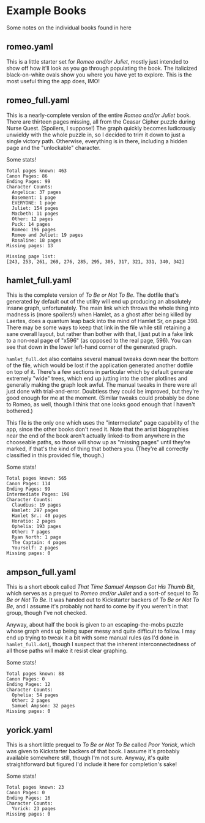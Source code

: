 Example Books
=============

Some notes on the individual books found in here

romeo.yaml
----------

This is a little starter set for *Romeo and/or Juliet*, mostly just
intended to show off how it'll look as you go through populating the
book.  The italicized black-on-white ovals show you where you have
yet to explore.  This is the most useful thing the app does, IMO!

romeo_full.yaml
---------------

This is a nearly-complete version of the entire *Romeo and/or Juliet*
book.  There are thirteen pages missing, all from the Ceasar Cipher
puzzle during Nurse Quest.  (Spoilers, I suppose!)  The graph quickly
becomes ludicrously unwieldy with the whole puzzle in, so I decided
to trim it down to just a single victory path.  Otherwise, everything
is in there, including a hidden page and the "unlockable" character.

Some stats!

    Total pages known: 463
    Canon Pages: 86
    Ending Pages: 99
    Character Counts:
      Angelica: 37 pages
      Basement: 1 page
      EVERYONE: 1 page
      Juliet: 154 pages
      Macbeth: 11 pages
      Other: 12 pages
      Puck: 14 pages
      Romeo: 196 pages
      Romeo and Juliet: 19 pages
      Rosaline: 18 pages
    Missing pages: 13
    
    Missing page list:
    [243, 253, 261, 269, 276, 285, 295, 305, 317, 321, 331, 340, 342]

hamlet_full.yaml
----------------

This is the complete version of *To Be or Not To Be*.  The dotfile
that's generated by default out of the utility will end up producing
an absolutely insane graph, unfortunately.  The main link which
throws the whole thing into madness is (more spoilers!) when Hamlet,
as a ghost after being killed by Laertes, does a quantum leap back
into the mind of Hamlet Sr, on page 398.  There may be some ways to
keep that link in the file while still retaining a sane overall
layout, but rather than bother with that, I just put in a fake link
to a non-real page of "x596" (as opposed to the real page, 596).
You can see that down in the lower left-hand corner of the generated
graph.

`hamlet_full.dot` also contains several manual tweaks down near the
bottom of the file, which would be lost if the application generated
another dotfile on top of it.  There's a few sections in particular
which by default generate extremely "wide" trees, which end up jutting
into the other plotlines and generally making the graph look awful.
The manual tweaks in there were all just done with trial-and-error.
Doubtless they could be improved, but they're good enough for me
at the moment.  (Similar tweaks could probably be done to Romeo,
as well, though I think that one looks good enough that I haven't
bothered.)

This file is the only one which uses the "intermediate" page
capability of the app, since the other books don't need it.  Note
that the artist biographies near the end of the book aren't actually
linked-to from anywhere in the chooseable paths, so those will show
up as "missing pages" until they're marked, if that's the kind of
thing that bothers you.  (They're all correctly classified in this
provided file, though.)

Some stats!

    Total pages known: 565
    Canon Pages: 114
    Ending Pages: 99
    Intermediate Pages: 198
    Character Counts:
      Claudius: 19 pages
      Hamlet: 297 pages
      Hamlet Sr.: 40 pages
      Horatio: 2 pages
      Ophelia: 193 pages
      Other: 7 pages
      Ryan North: 1 page
      The Captain: 4 pages
      Yourself: 2 pages
    Missing pages: 0

ampson_full.yaml
----------------

This is a short ebook called *That Time Samuel Ampson Got His
Thumb Bit*, which serves as a prequel to *Romeo and/or Juliet*
and a sort-of sequel to *To Be or Not To Be*.  It was handed out
to Kickstarter backers of *To Be or Not To Be*, and I assume it's
probably not hard to come by if you weren't in that group, though
I've not checked.

Anyway, about half the book is given to an escaping-the-mobs
puzzle whose graph ends up being super messy and quite difficult
to follow.  I may end up trying to tweak it a bit with some
manual rules (as I'd done in `hamlet_full.dot`), though I suspect
that the inherent interconnectedness of all those paths will make
it resist clear graphing.

Some stats!

    Total pages known: 88
    Canon Pages: 0
    Ending Pages: 12
    Character Counts:
      Ophelia: 54 pages
      Other: 2 pages
      Samuel Ampson: 32 pages
    Missing pages: 0

yorick.yaml
-----------

This is a short little prequel to *To Be or Not To Be* called
*Poor Yorick*, which was given to Kickstarter backers of that book.
I assume it's probably available somewhere still, though I'm not
sure.  Anyway, it's quite straightforward but figured I'd include
it here for completion's sake!

Some stats!

    Total pages known: 23
    Canon Pages: 0
    Ending Pages: 16
    Character Counts:
      Yorick: 23 pages
    Missing pages: 0

